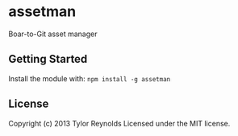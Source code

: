 # assetman

Boar-to-Git asset manager

## Getting Started
Install the module with: `npm install -g assetman`

## License
Copyright (c) 2013 Tylor Reynolds
Licensed under the MIT license.
